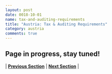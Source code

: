 ```yaml
---
layout: post
date: 0018-10-01
name: tax-and-auditing-requirements
title: "Austria: Tax & Auditing Requirements"
category: austria
comments: true
---
```



## Page in progress, stay tuned!



| **[Previous Section]( https://neo-project.github.io/global-blockchain-compliance-hub//austria/austria-team-member-nationality-requirements.html)** | **[Next Section]( https://neo-project.github.io/global-blockchain-compliance-hub//austria/austria-governing-by-law.html)** |
